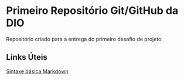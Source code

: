 # Primeiro Repositório Git/GitHub da DIO
Repositório criado para a entrega do primeiro desafio de projeto

## Links Úteis
[Sintaxe básica Markdown](https://www.markdownguide.org/basic-syntax/)
